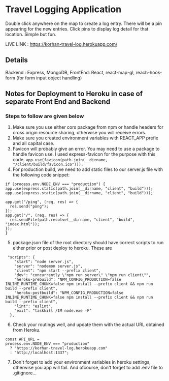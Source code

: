 # Travel Logging Application

Double click anywhere on the map to create a log entry. There will be a pin appearing for the new entries. Click pins to display log detail for that location. Simple but fun.

LIVE LINK : https://korhan-travel-log.herokuapp.com/

## Details

Backend : Express, MongoDB,
FrontEnd: React, react-map-gl, reach-hook-form (for form input object handling)

## Notes for Deployment to Heroku in case of separate Front End and Backend

### Steps to follow are given below

1.  Make sure you use either cors package from npm or handle headers for cross origin resource sharing, otherwise you will receive errors.
2.  Make sure you created environment variables with REACT_APP prefix and all capital case.
3.  Favicon will probably give an error. You may need to use a package to handle favicon use. I used express-favicon for the purpose with this code.
    `app.use(favicon(path.join(__dirname, "/client/build/favicon.ico")));`
4.  For production build, we need to add static files to our server.js file with the following code snippet:

```
if (process.env.NODE_ENV === "production") {
app.use(express.static(path.join(__dirname, "client", "build")));
app.use(express.static(path.join(__dirname, "client", "build")));

app.get("/ping", (req, res) => {
  res.send("pong");
});
app.get("/", (req, res) => {
  res.sendFile(path.resolve(__dirname, "client", "build", "index.html"));
});
}
```

5.  package.json file of the root directory should have correct scripts to run either prior or post deploy to heroku. These are

```
 "scripts": {
    "start": "node server.js",
    "server": "nodemon server.js",
    "client": "npm start --prefix client",
    "dev": "concurrently \"npm run server\" \"npm run client\"",
    "heroku-prebuild": "NPM_CONFIG_PRODUCTION=false INLINE_RUNTIME_CHUNK=false npm install --prefix client && npm run build --prefix client",
    "heroku-postbuild": "NPM_CONFIG_PRODUCTION=false INLINE_RUNTIME_CHUNK=false npm install --prefix client && npm run build --prefix client",
    "lint": "eslint",
    "exit": "taskkill /IM node.exe -F"
  },
```

6. Check your routings well, and update them with the actual URL obtained from Heroku.

```
const API_URL =
process.env.NODE_ENV === "production"
  ? "https://korhan-travel-log.herokuapp.com"
  : "http://localhost:1337";
```

7. Don't forget to add your environment variables in heroku settings, otherwise you app will fail. And ofcourse, don't forget to add .env file to .gitignore...
